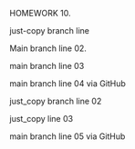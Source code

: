 HOMEWORK 10.

just-copy branch line

Main branch line 02.

main branch line 03

main branch line 04 via GitHub

just_copy branch line 02

just_copy line 03

main branch line 05 via GitHub
